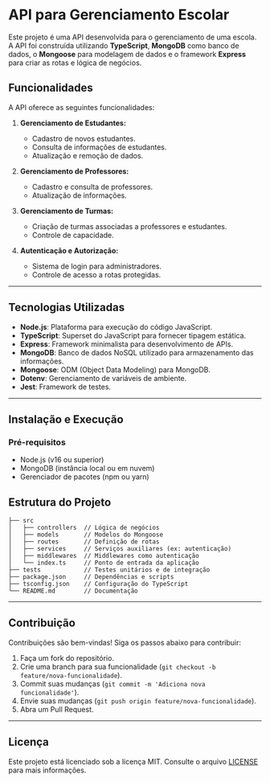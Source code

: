 # API para Gerenciamento Escolar

Este projeto é uma API desenvolvida para o gerenciamento de uma escola. A API foi construída utilizando **TypeScript**, **MongoDB** como banco de dados, o **Mongoose** para modelagem de dados e o framework **Express** para criar as rotas e lógica de negócios.

## Funcionalidades

A API oferece as seguintes funcionalidades:

1. **Gerenciamento de Estudantes:**
   - Cadastro de novos estudantes.
   - Consulta de informações de estudantes.
   - Atualização e remoção de dados.

2. **Gerenciamento de Professores:**
   - Cadastro e consulta de professores.
   - Atualização de informações.

3. **Gerenciamento de Turmas:**
   - Criação de turmas associadas a professores e estudantes.
   - Controle de capacidade.

4. **Autenticação e Autorização:**
   - Sistema de login para administradores.
   - Controle de acesso a rotas protegidas.

---

## Tecnologias Utilizadas

- **Node.js**: Plataforma para execução do código JavaScript.
- **TypeScript**: Superset do JavaScript para fornecer tipagem estática.
- **Express**: Framework minimalista para desenvolvimento de APIs.
- **MongoDB**: Banco de dados NoSQL utilizado para armazenamento das informações.
- **Mongoose**: ODM (Object Data Modeling) para MongoDB.
- **Dotenv**: Gerenciamento de variáveis de ambiente.
- **Jest**: Framework de testes.

---

## Instalação e Execução

### Pré-requisitos

- Node.js (v16 ou superior)
- MongoDB (instância local ou em nuvem)
- Gerenciador de pacotes (npm ou yarn)

## Estrutura do Projeto

```
├── src
│   ├── controllers  // Lógica de negócios
│   ├── models       // Modelos do Mongoose
│   ├── routes       // Definição de rotas
│   ├── services     // Serviços auxiliares (ex: autenticação)
│   ├── middlewares  // Middlewares como autenticação
│   └── index.ts     // Ponto de entrada da aplicação
├── tests            // Testes unitários e de integração
├── package.json     // Dependências e scripts
├── tsconfig.json    // Configuração do TypeScript
└── README.md        // Documentação
```

---
## Contribuição

Contribuições são bem-vindas! Siga os passos abaixo para contribuir:

1. Faça um fork do repositório.
2. Crie uma branch para sua funcionalidade (`git checkout -b feature/nova-funcionalidade`).
3. Commit suas mudanças (`git commit -m 'Adiciona nova funcionalidade'`).
4. Envie suas mudanças (`git push origin feature/nova-funcionalidade`).
5. Abra um Pull Request.

---

## Licença

Este projeto está licenciado sob a licença MIT. Consulte o arquivo [LICENSE](LICENSE) para mais informações.

